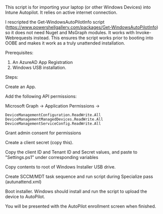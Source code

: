 This script is for importing your laptop (or other Windows Devices) into Intune Autopilot.
It relies on active internet connection.

I rescripted the Get-WindowsAutoPilotInfo script (https://www.powershellgallery.com/packages/Get-WindowsAutoPilotInfo) so it does not need Nuget and MsGraph modules. It works with Invoke-Webrequests instead.
This ensures the script works prior to booting into OOBE and makes it work as a truly unattended installation.


Prerequisites:
1. An AzureAD App Registration
2. Windows USB installation.


Steps:

Create an App.

Add the following API permissions:

Microsoft Graph -> Application Permissions ->

    DeviceManagementConfiguration.ReadWrite.All
    DeviceManagementManagedDevices.ReadWrite.All 
    DeviceManagementServiceConfig.ReadWrite.All
    
Grant admin consent for permissions

Create a client secret (copy this).

Copy the client ID and Tenant ID and Secret values, and paste to "Settings.ps1" under corresponding variables

Copy contents to root of Windows Installer USB drive. 

Create SCCM/MDT task sequence and run script during Specialize pass (autunattend.xml)

Boot installer. Windows should install and run the script to upload the device to AutoPilot.

You will be presented with the AutoPilot enrollment screen when finished.
